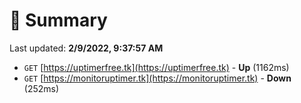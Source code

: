 # 📖 Summary
Last updated: **2/9/2022, 9:37:57 AM**

- `GET` [https://uptimerfree.tk](https://uptimerfree.tk) - **Up** (1162ms)
- `GET` [https://monitoruptimer.tk](https://monitoruptimer.tk) - **Down** (252ms)
